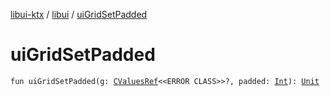 [libui-ktx](../index.md) / [libui](index.md) / [uiGridSetPadded](./ui-grid-set-padded.md)

# uiGridSetPadded

`fun uiGridSetPadded(g: `[`CValuesRef`](../kotlinx.cinterop/-c-values-ref/index.md)`<<ERROR CLASS>>?, padded: `[`Int`](https://kotlinlang.org/api/latest/jvm/stdlib/kotlin/-int/index.html)`): `[`Unit`](https://kotlinlang.org/api/latest/jvm/stdlib/kotlin/-unit/index.html)